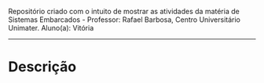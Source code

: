 Repositório criado com o intuito de  mostrar as atividades da matéria de Sistemas Embarcados - Professor: Rafael Barbosa, Centro Universitário Unimater.
Aluno(a): Vitória
<hr>
<h1>Descrição<h1>

